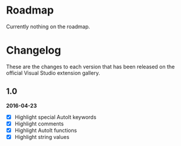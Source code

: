 # Roadmap

Currently nothing on the roadmap.

# Changelog

These are the changes to each version that has been released
on the official Visual Studio extension gallery.

## 1.0

**2016-04-23**

- [x] Highlight special AutoIt keywords
- [x] Highlight comments
- [x] Highlight AutoIt functions
- [x] Highlight string values
